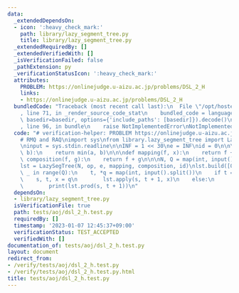 ```yaml
---
data:
  _extendedDependsOn:
  - icon: ':heavy_check_mark:'
    path: library/lazy_segment_tree.py
    title: library/lazy_segment_tree.py
  _extendedRequiredBy: []
  _extendedVerifiedWith: []
  _isVerificationFailed: false
  _pathExtension: py
  _verificationStatusIcon: ':heavy_check_mark:'
  attributes:
    PROBLEM: https://onlinejudge.u-aizu.ac.jp/problems/DSL_2_H
    links:
    - https://onlinejudge.u-aizu.ac.jp/problems/DSL_2_H
  bundledCode: "Traceback (most recent call last):\n  File \"/opt/hostedtoolcache/PyPy/3.7.13/x64/site-packages/onlinejudge_verify/documentation/build.py\"\
    , line 71, in _render_source_code_stat\n    bundled_code = language.bundle(stat.path,\
    \ basedir=basedir, options={'include_paths': [basedir]}).decode()\n  File \"/opt/hostedtoolcache/PyPy/3.7.13/x64/site-packages/onlinejudge_verify/languages/python.py\"\
    , line 96, in bundle\n    raise NotImplementedError\nNotImplementedError\n"
  code: "# verification-helper: PROBLEM https://onlinejudge.u-aizu.ac.jp/problems/DSL_2_H\n\
    # RMQ and RAQ\nimport sys\nfrom library.lazy_segment_tree import LazySegTree\n\
    \ninput = sys.stdin.readline\n\nINF = 1 << 30\ne = INF\nid = 0\n\n\ndef op(a,\
    \ b):\n    return min(a, b)\n\n\ndef mapping(f, x):\n    return f + x\n\n\ndef\
    \ composition(f, g):\n    return f + g\n\n\nN, Q = map(int, input().split())\n\
    lst = LazySegTree(N, op, e, mapping, composition, id)\nlst.build([0] * N)\nfor\
    \ _ in range(Q):\n    t, *q = map(int, input().split())\n    if t == 0:\n    \
    \    s, t, x = q\n        lst.apply(s, t + 1, x)\n    else:\n        s, t = q\n\
    \        print(lst.prod(s, t + 1))\n"
  dependsOn:
  - library/lazy_segment_tree.py
  isVerificationFile: true
  path: tests/aoj/dsl_2_h.test.py
  requiredBy: []
  timestamp: '2023-01-07 12:45:37+09:00'
  verificationStatus: TEST_ACCEPTED
  verifiedWith: []
documentation_of: tests/aoj/dsl_2_h.test.py
layout: document
redirect_from:
- /verify/tests/aoj/dsl_2_h.test.py
- /verify/tests/aoj/dsl_2_h.test.py.html
title: tests/aoj/dsl_2_h.test.py
---
```

